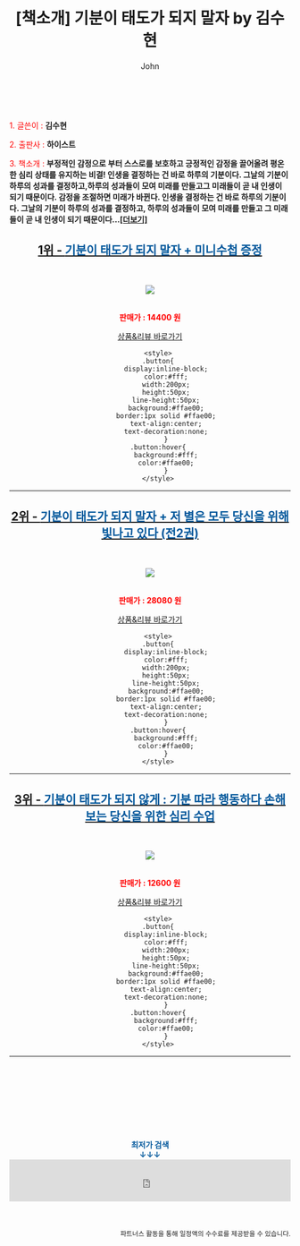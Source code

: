 ﻿---
layout: post
title:  "[책소개] 기분이 태도가 되지 말자 by 김수현"
author: John
categories: [ 도서 ]
tags: [ 기분이 태도가 되지 말자, 기분이 태도가 되지 말자 명언, 기분이 태도가 되지 말자 출처, 기분이 태도가 되지 말자 영어로, 기분이 태도가 되지 말자 사자성어, 기분이 태도가 되지 말자 김수현, 기분이 태도가 되지 말자 pdf, 기분이 태도가 되지 말자 ebook ]
image: https://search1.kakaocdn.net/thumb/R120x174.q85/?fname=http%3A%2F%2Ft1.daumcdn.net%2Flbook%2Fimage%2F6224774%3Ftimestamp%3D20230302193617 
description: "[책소개] 기분이 태도가 되지 말자 by 김수현"
toc: true
toc_sticky: true
---

<br>
<p>
<font color='#ff0000'>1. 글쓴이 : </font><b>김수현</b>
<p>
<font color='#ff0000'>2. 출판사 : </font><b>하이스트</b>
<p>
<font color='#ff0000'>3. 책소개 : </font><b>부정적인 감정으로 부터 스스로를 보호하고 긍정적인 감정을 끌어올려 평온한 심리 상태를 유지하는 비결! 인생을 결정하는 건 바로 하루의 기분이다. 그날의 기분이 하루의 성과를 결정하고,하루의 성과들이 모여 미래를 만들고그 미래들이 곧 내 인생이 되기 때문이다. 감정을 조절하면 미래가 바뀐다.  인생을 결정하는 건 바로 하루의 기분이다. 그날의 기분이 하루의 성과를 결정하고, 하루의 성과들이 모여 미래를 만들고 그 미래들이 곧 내 인생이 되기 때문이다...<a href="https://link.coupang.com/re/AFFSDP?lptag=AF7307611&pageKey=6954371382&itemId=16907925893&vendorItemId=84086013032&traceid=V0-153-25d91511be2cb5b6&requestid=20230303205025931290204&token=31850B%7CGM" target="_blank">[더보기]</a></b>
<p>
    
<center><h2><a href="https://link.coupang.com/re/AFFSDP?lptag=AF7307611&pageKey=6954371382&itemId=16907925893&vendorItemId=84086013032&traceid=V0-153-25d91511be2cb5b6&requestid=20230303205025931290204&token=31850B%7CGM" target="_blank"><b>1위 - <font color='#01579B'>기분이 태도가 되지 말자 + 미니수첩 증정</font></b></a></h2><br>

<a href="https://link.coupang.com/re/AFFSDP?lptag=AF7307611&pageKey=6954371382&itemId=16907925893&vendorItemId=84086013032&traceid=V0-153-25d91511be2cb5b6&requestid=20230303205025931290204&token=31850B%7CGM" target="_blank"><img src="https://static.coupangcdn.com/image/vendor_inventory/0086/37919875f84db607f36ddcf23bfdd5e2dbeec9953b561af2983ad76a49a9.jpg"></a><br><br>

<b><font color='#ff0000'>판매가 : 14400 원</font></b><br>

<a href="https://link.coupang.com/re/AFFSDP?lptag=AF7307611&pageKey=6954371382&itemId=16907925893&vendorItemId=84086013032&traceid=V0-153-25d91511be2cb5b6&requestid=20230303205025931290204&token=31850B%7CGM" target="_blank" class="button">상품&리뷰 바로가기</a><p>

        <style>
        .button{
            display:inline-block;
            color:#fff;
            width:200px;
            height:50px;
            line-height:50px;
            background:#ffae00;
            border:1px solid #ffae00;
            text-align:center;
            text-decoration:none;
            }
        .button:hover{
            background:#fff;
            color:#ffae00;
            }
        </style>

<hr>

<center><h2><a href="https://link.coupang.com/re/AFFSDP?lptag=AF7307611&pageKey=7045883201&itemId=17436586394&vendorItemId=84605426629&traceid=V0-153-0c67083303629a52&requestid=20230303205025931290204&token=31850B%7CGM" target="_blank"><b>2위 - <font color='#01579B'>기분이 태도가 되지 말자 + 저 별은 모두 당신을 위해 빛나고 있다 (전2권)</font></b></a></h2><br>

<a href="https://link.coupang.com/re/AFFSDP?lptag=AF7307611&pageKey=7045883201&itemId=17436586394&vendorItemId=84605426629&traceid=V0-153-0c67083303629a52&requestid=20230303205025931290204&token=31850B%7CGM" target="_blank"><img src="https://static.coupangcdn.com/image/vendor_inventory/db65/9b9adb57bef37f14d3985d511c5301899183b678a8c2ba46563282bf3faa.jpg"></a><br><br>

<b><font color='#ff0000'>판매가 : 28080 원</font></b><br>

<a href="https://link.coupang.com/re/AFFSDP?lptag=AF7307611&pageKey=7045883201&itemId=17436586394&vendorItemId=84605426629&traceid=V0-153-0c67083303629a52&requestid=20230303205025931290204&token=31850B%7CGM" target="_blank" class="button">상품&리뷰 바로가기</a><p>

        <style>
        .button{
            display:inline-block;
            color:#fff;
            width:200px;
            height:50px;
            line-height:50px;
            background:#ffae00;
            border:1px solid #ffae00;
            text-align:center;
            text-decoration:none;
            }
        .button:hover{
            background:#fff;
            color:#ffae00;
            }
        </style>

<hr>

<center><h2><a href="https://link.coupang.com/re/AFFSDP?lptag=AF7307611&pageKey=6123931777&itemId=11628137834&vendorItemId=70956862194&traceid=V0-153-778a39e81335cc48&requestid=20230303205025931290204&token=31850B%7CGM" target="_blank"><b>3위 - <font color='#01579B'>기분이 태도가 되지 않게 : 기분 따라 행동하다 손해 보는 당신을 위한 심리 수업</font></b></a></h2><br>

<a href="https://link.coupang.com/re/AFFSDP?lptag=AF7307611&pageKey=6123931777&itemId=11628137834&vendorItemId=70956862194&traceid=V0-153-778a39e81335cc48&requestid=20230303205025931290204&token=31850B%7CGM" target="_blank"><img src="https://static.coupangcdn.com/image/vendor_inventory/f9ba/349781d08a52ef6e6992cfd9bcb185ed17dacc6db8074d3c9f22a9df4a61.png"></a><br><br>

<b><font color='#ff0000'>판매가 : 12600 원</font></b><br>

<a href="https://link.coupang.com/re/AFFSDP?lptag=AF7307611&pageKey=6123931777&itemId=11628137834&vendorItemId=70956862194&traceid=V0-153-778a39e81335cc48&requestid=20230303205025931290204&token=31850B%7CGM" target="_blank" class="button">상품&리뷰 바로가기</a><p>

        <style>
        .button{
            display:inline-block;
            color:#fff;
            width:200px;
            height:50px;
            line-height:50px;
            background:#ffae00;
            border:1px solid #ffae00;
            text-align:center;
            text-decoration:none;
            }
        .button:hover{
            background:#fff;
            color:#ffae00;
            }
        </style>

<hr>

<br><br><br><br><br><br><br>
<center><b><font color='#01579B' size='medium'>최저가 검색<br>
↓↓↓</font></b></center>
<center><iframe src="https://coupa.ng/b1Tbjx" width="100%" height="75" frameborder="0" scrolling="no" referrerpolicy="unsafe-url"></iframe></center>
<br><br>
<p>
<small>
    <div align="right">파트너스 활동을 통해 일정액의 수수료를 제공받을 수 있습니다.</div>
</small>
</p>

